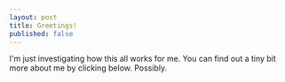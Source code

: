 ```yaml
---
layout: post
title: Greetings!
published: false
---
```


I'm just investigating how this all works for me. You can find out a tiny bit more about me by clicking below. Possibly.
